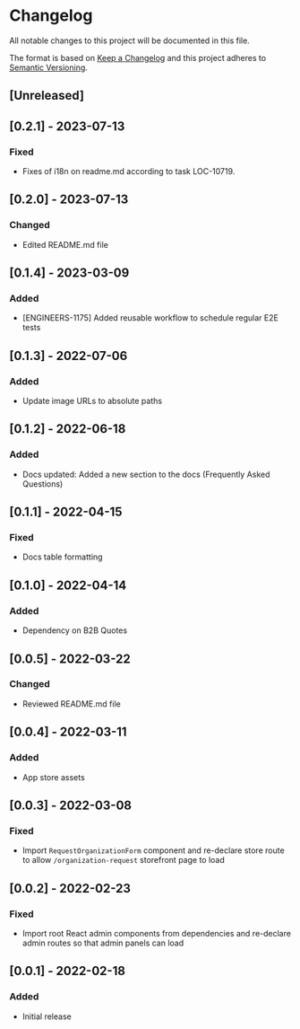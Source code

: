 # Changelog

All notable changes to this project will be documented in this file.

The format is based on [Keep a Changelog](http://keepachangelog.com/en/1.0.0/)
and this project adheres to [Semantic Versioning](http://semver.org/spec/v2.0.0.html).

## [Unreleased]

## [0.2.1] - 2023-07-13
### Fixed
- Fixes of i18n on readme.md according to task LOC-10719.

## [0.2.0] - 2023-07-13

### Changed
- Edited README.md file

## [0.1.4] - 2023-03-09

### Added

- [ENGINEERS-1175] Added reusable workflow to schedule regular E2E tests

## [0.1.3] - 2022-07-06

### Added

- Update image URLs to absolute paths

## [0.1.2] - 2022-06-18

### Added

- Docs updated: Added a new section to the docs (Frequently Asked Questions)

## [0.1.1] - 2022-04-15

### Fixed

- Docs table formatting

## [0.1.0] - 2022-04-14

### Added

- Dependency on B2B Quotes

## [0.0.5] - 2022-03-22

### Changed

- Reviewed README.md file

## [0.0.4] - 2022-03-11

### Added

- App store assets

## [0.0.3] - 2022-03-08

### Fixed

- Import `RequestOrganizationForm` component and re-declare store route to allow `/organization-request` storefront page to load

## [0.0.2] - 2022-02-23

### Fixed

- Import root React admin components from dependencies and re-declare admin routes so that admin panels can load

## [0.0.1] - 2022-02-18

### Added

- Initial release
